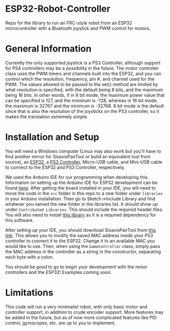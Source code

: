 # ESP32-Robot-Controller
Repo for the library to run an FRC-style robot from an ESP32 microcontroller with a Bluetooth joystick and PWM control for motors.

# General Information
Currently the only supported joystick is a PS3 Controller, although support for PS4 controllers may be a possibility in the future.  The motor controller class uses the PWM timers and channels built into the ESP32, and you can control which the resolution, frequency, pin #, and channel used for the PWM.  The values allowed to be passed to the set() method are limited by what resolution is specified, with the default being 8 bits, and the maximum being 16 bits.  In other words, if in 8 bit mode, the maximum power value that can be specified is 127, and the minimum is -128, whereas in 16 bit mode, the maximum is 32767 and the minimum is -32768.  8 bit mode is the default since that is also the resolution of the joysticks on the PS3 controller, so it makes the translation extremely simple.

# Installation and Setup
You will need a Windows computer (Linux may also work but you'll have to find another mirror for SixaxisPairTool or build an equivalent tool from source), an [ESP32](https://www.digikey.com/en/products/detail/schtoeta-engineering-limited/ESP32-PICO-KIT/9381703?utm_adgroup=RF%20Evaluation%20and%20Development%20Kits%2C%20Boards&utm_source=bing&utm_medium=cpc&utm_campaign=Shopping_Product_RF%2FIF%20and%20RFID&utm_term=&utm_content=RF%20Evaluation%20and%20Development%20Kits%2C%20Boards&utm_id=bi_cmp-274517354_adg-1305120525217465_ad-81570081365825_pla-4585169650565091_dev-c_ext-_prd-9381703&msclkid=df76669db71419525ec60620bbe5bed2), a [PS3 Controller](https://www.amazon.com/Wireless-Controller-Playstation-Bluetooth-Gamepad/dp/B08CVFKKPM/ref=sr_1_1_sspa?dchild=1&keywords=ps3+controller&qid=1623002488&sr=8-1-spons&psc=1&spLa=ZW5jcnlwdGVkUXVhbGlmaWVyPUEyRkVZM0I2ME5KQVQ3JmVuY3J5cHRlZElkPUEwMjg0NDc0MlBQS1JaNEZUQzlWNyZlbmNyeXB0ZWRBZElkPUEwMjU1MTg0MlVTUjY5UkE5NVoyNiZ3aWRnZXROYW1lPXNwX2F0ZiZhY3Rpb249Y2xpY2tSZWRpcmVjdCZkb05vdExvZ0NsaWNrPXRydWU=), Micro-USB cable, and Mini-USB cable to connect to the ESP32 and PS3 Controller, respectively.

We used the Arduino IDE for our programming when developing this.  Information on setting up the Arduino IDE for ESP32 development can be found [here](https://dronebotworkshop.com/esp32-intro/).  After getting the board installed in your IDE, you will need to move the code in the `src` folder in this repo to a new folder under `libraries` in your Arduino installation.  Then go to Sketch->Include Library and find whatever you named the new folder in the libraries list.  It should show up under `Contributed Libraries`.  This should include the required header files.  You will also need to install [this library](https://github.com/jvpernis/esp32-ps3) as it is a required dependency for this software.

After setting up your IDE, you should download SixaxisPairTool from [this link](https://sixaxispairtool.en.lo4d.com/windows).  This allows you to modify the saved MAC address inside your PS3 controller to connect it to the ESP32.  Change it to an available MAC you would like to use.  Then, when using the `GameController` class, simply pass the MAC address in the controller as a string in the constructor, separating each byte with a colon.

You should be good to go to begin your development with the motor controllers and the ESP32!  Examples coming soon.

# Limitations
This code will run a very minimalist robot, with only basic motor and controller support, in addition to crude encoder support.  More features may be added in the future, but as of now more complicated features like PID control, gyroscopes, etc. are up to you to implement.
